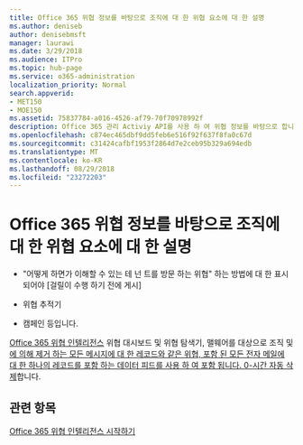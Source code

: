 ```yaml
---
title: Office 365 위협 정보를 바탕으로 조직에 대 한 위협 요소에 대 한 설명
ms.author: deniseb
author: denisebmsft
manager: laurawi
ms.date: 3/29/2018
ms.audience: ITPro
ms.topic: hub-page
ms.service: o365-administration
localization_priority: Normal
search.appverid:
- MET150
- MOE150
ms.assetid: 75837784-a016-4526-af79-70f70978992f
description: Office 365 관리 Activiy API를 사용 하 여 위협 정보를 바탕으로 합니다.
ms.openlocfilehash: c874ec465dbf9dd5feb6e516f92f637f8fa0c67d
ms.sourcegitcommit: c31424cafbf1953f2864d7e2ceb95b329a694edb
ms.translationtype: MT
ms.contentlocale: ko-KR
ms.lasthandoff: 08/29/2018
ms.locfileid: "23272203"
---
```

# <a name="learn-about-threats-against-your-organization-with-office-365-threat-intelligence"></a>Office 365 위협 정보를 바탕으로 조직에 대 한 위협 요소에 대 한 설명

- "어떻게 하면가 이해할 수 있는 테 넌 트를 방문 하는 위협" 하는 방법에 대 한 표시 되어야 [걸릴이 수행 하기 전에 게시]
  
- 위협 추적기
  
- 캠페인 등입니다.
  
[Office 365 위협 인텔리전스](office-365-ti.md) 위협 대시보드 및 위협 탐색기, 맬웨어를 대상으로 조직 및 [에 의해 제거 하는 모든 메시지에 대 한 레코드와 같은 위협, 포함 된 모든 전자 메일에 대 한 하나의 레코드를 포함 하는 데이터 피드를 사용 하 여 포함 됩니다. 0-시간 자동 삭제](zero-hour-auto-purge.md)합니다.
  
## <a name="related-topics"></a>관련 항목

[Office 365 위협 인텔리전스 시작하기](get-started-with-ti.md)
  

